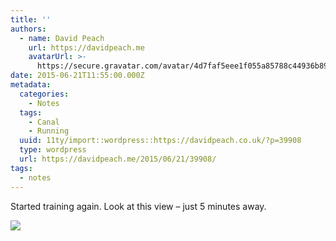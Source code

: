 ```yaml
---
title: ''
authors:
  - name: David Peach
    url: https://davidpeach.me
    avatarUrl: >-
      https://secure.gravatar.com/avatar/4d7faf5eee1f055a85788c44936b8995eaab6dfb004e7854ec747ccb272e91ee?s=96&d=mm&r=g
date: 2015-06-21T11:55:00.000Z
metadata:
  categories:
    - Notes
  tags:
    - Canal
    - Running
  uuid: 11ty/import::wordpress::https://davidpeach.co.uk/?p=39908
  type: wordpress
  url: https://davidpeach.me/2015/06/21/39908/
tags:
  - notes
---
```

Started training again. Look at this view – just 5 minutes away.

[![](/assets/fazeley-canal-section-47WbRbdUaopT.jpg)](/assets/fazeley-canal-section-47WbRbdUaopT.jpg)